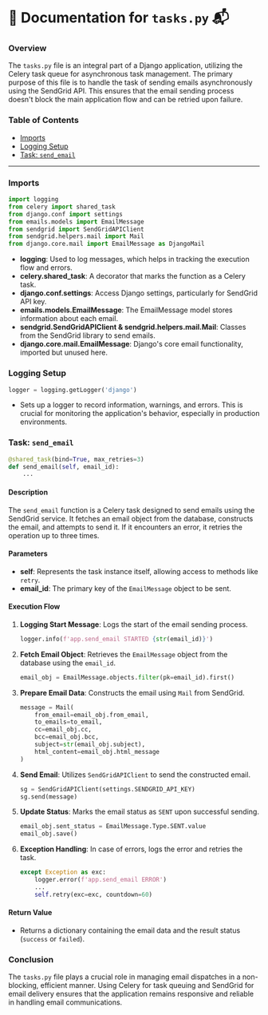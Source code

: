 # 📝 Documentation for `tasks.py` 📬

### Overview
The `tasks.py` file is an integral part of a Django application, utilizing the Celery task queue for asynchronous task management. The primary purpose of this file is to handle the task of sending emails asynchronously using the SendGrid API. This ensures that the email sending process doesn't block the main application flow and can be retried upon failure.

### Table of Contents
- [Imports](#imports)
- [Logging Setup](#logging-setup)
- [Task: `send_email`](#task-send_email)

---

### Imports
```python
import logging
from celery import shared_task
from django.conf import settings
from emails.models import EmailMessage
from sendgrid import SendGridAPIClient
from sendgrid.helpers.mail import Mail
from django.core.mail import EmailMessage as DjangoMail
```

- **logging**: Used to log messages, which helps in tracking the execution flow and errors.
- **celery.shared_task**: A decorator that marks the function as a Celery task.
- **django.conf.settings**: Access Django settings, particularly for SendGrid API key.
- **emails.models.EmailMessage**: The EmailMessage model stores information about each email.
- **sendgrid.SendGridAPIClient & sendgrid.helpers.mail.Mail**: Classes from the SendGrid library to send emails.
- **django.core.mail.EmailMessage**: Django's core email functionality, imported but unused here.

### Logging Setup
```python
logger = logging.getLogger('django')
```
- Sets up a logger to record information, warnings, and errors. This is crucial for monitoring the application's behavior, especially in production environments.

### Task: `send_email`
```python
@shared_task(bind=True, max_retries=3)
def send_email(self, email_id):
    ...
```

#### Description
The `send_email` function is a Celery task designed to send emails using the SendGrid service. It fetches an email object from the database, constructs the email, and attempts to send it. If it encounters an error, it retries the operation up to three times.

#### Parameters
- **self**: Represents the task instance itself, allowing access to methods like `retry`.
- **email_id**: The primary key of the `EmailMessage` object to be sent.

#### Execution Flow
1. **Logging Start Message**: Logs the start of the email sending process.
   ```python
   logger.info(f'app.send_email STARTED {str(email_id)}')
   ```

2. **Fetch Email Object**: Retrieves the `EmailMessage` object from the database using the `email_id`.
   ```python
   email_obj = EmailMessage.objects.filter(pk=email_id).first()
   ```

3. **Prepare Email Data**: Constructs the email using `Mail` from SendGrid.
   ```python
   message = Mail(
       from_email=email_obj.from_email,
       to_emails=to_email,
       cc=email_obj.cc,
       bcc=email_obj.bcc,
       subject=str(email_obj.subject),
       html_content=email_obj.html_message
   )
   ```

4. **Send Email**: Utilizes `SendGridAPIClient` to send the constructed email.
   ```python
   sg = SendGridAPIClient(settings.SENDGRID_API_KEY)
   sg.send(message)
   ```

5. **Update Status**: Marks the email status as `SENT` upon successful sending.
   ```python
   email_obj.sent_status = EmailMessage.Type.SENT.value
   email_obj.save()
   ```

6. **Exception Handling**: In case of errors, logs the error and retries the task.
   ```python
   except Exception as exc:
       logger.error(f'app.send_email ERROR')
       ...
       self.retry(exc=exc, countdown=60)
   ```

#### Return Value
- Returns a dictionary containing the email data and the result status (`success` or `failed`).

### Conclusion
The `tasks.py` file plays a crucial role in managing email dispatches in a non-blocking, efficient manner. Using Celery for task queuing and SendGrid for email delivery ensures that the application remains responsive and reliable in handling email communications.
